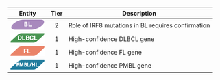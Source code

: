 |Entity|Tier|Description              |
|:----:|:----:|------------------------------|
|![BL](images/icons/BL_tier2.png) | 2 | Role of IRF8 mutations in BL requires confirmation|
|![DLBCL](images/icons/DLBCL_tier1.png) | 1 | High-confidence DLBCL gene|
|![FL](images/icons/FL_tier1.png) | 1 | High-confidence FL gene|
|![PMBL](images/icons/PMBL_tier1.png) | 1 | High-confidence PMBL gene|

